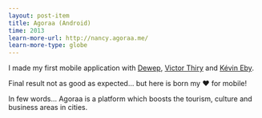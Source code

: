 ```yaml
---
layout: post-item
title: Agoraa (Android)
time: 2013
learn-more-url: http://nancy.agoraa.me/
learn-more-type: globe
---
```


I made my first mobile application with [Dewep](https://github.com/Dewep), [Victor Thiry](https://www.facebook.com/victor.thiry.42) and [Kévin Eby](https://www.facebook.com/eby.kev).

Final result not as good as expected... but here is born my ♥️ for mobile!

In few words... Agoraa is a platform which boosts the tourism, culture and business areas in cities.

